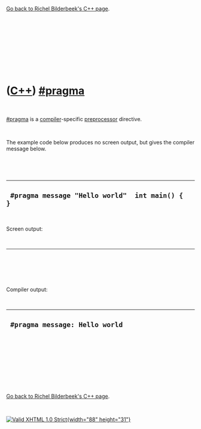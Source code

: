 

[Go back to Richel Bilderbeek's C++ page](Cpp.htm).

 

 

 

 

 

([C++](Cpp.htm)) [\#pragma](CppPragma.htm)
==========================================

 

[\#pragma](CppPragma.htm) is a [compiler](CppCompiler.htm)-specific
[preprocessor](CppPreprocessor.htm) directive.

 

The example code below produces no screen output, but gives the compiler
message below.

 

 

  ---------------------------------------------------
  ` #pragma message "Hello world"  int main() {  }`
  ---------------------------------------------------

 

Screen output:

 

  ------
  `  `
  ------

 

Compiler output:

 

  ---------------------------------
  ` #pragma message: Hello world`
  ---------------------------------

 

 

 

 

 

[Go back to Richel Bilderbeek's C++ page](Cpp.htm).



 

[![Valid XHTML 1.0 Strict](valid-xhtml10.png){width="88"
height="31"}](http://validator.w3.org/check?uri=referer)
